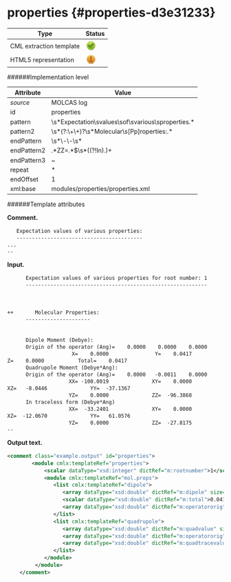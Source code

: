 # properties {#properties-d3e31233}


| Type                                                                                                                                                | Status                                                                                                                                              |
|----|----|
| CML extraction template                                                                                                                             | ![](/imgs/Total.png)                                                                                                                                |
| HTML5 representation                                                                                                                                | ![](/imgs/Partial.png)                                                                                                                              |

######Implementation level

| Attribute                                                                                                                                           | Value                                                                                                                                               |
|----|----|
| *source*                                                                                                                                            | MOLCAS log                                                                                                                                          |
| id                                                                                                                                                  | properties                                                                                                                                          |
| pattern                                                                                                                                             | \\s\*Expectation\\svalues\\sof\\svarious\\sproperties.\*                                                                                            |
| pattern2                                                                                                                                            | \\s\*(?:\\+\\+)?\\s\*Molecular\\s\[Pp\]roperties:.\*                                                                                                |
| endPattern                                                                                                                                          | \\s\*\\-\\-\\s\*                                                                                                                                    |
| endPattern2                                                                                                                                         | .\*ZZ=.\*\$\\s\*((?!In).)+                                                                                                                          |
| endPattern3                                                                                                                                         | \~                                                                                                                                                  |
| repeat                                                                                                                                              | \*                                                                                                                                                  |
| endOffset                                                                                                                                           | 1                                                                                                                                                   |
| xml:base                                                                                                                                            | modules/properties/properties.xml                                                                                                                   |

######Template attributes

**Comment.**

       Expectation values of various properties:
       -----------------------------------------
    ...
    --
        

**Input.**

          Expectation values of various properties for root number: 1
          -----------------------------------------------------------



    ++       Molecular Properties:
          ---------------------


          Dipole Moment (Debye):                                                          
          Origin of the operator (Ang)=    0.0000    0.0000    0.0000
                         X=    0.0000               Y=    0.0417               Z=    0.0000           Total=    0.0417
          Quadrupole Moment (Debye*Ang):                                                  
          Origin of the operator (Ang)=    0.0000   -0.0011    0.0000
                        XX= -100.0019              XY=    0.0000              XZ=   -8.0446              YY=  -37.1367
                        YZ=    0.0000              ZZ=  -96.3868
          In traceless form (Debye*Ang)
                        XX=  -33.2401              XY=    0.0000              XZ=  -12.0670              YY=   61.0576
                        YZ=    0.0000              ZZ=  -27.8175
    --
        

**Output text.**

```xml
<comment class="example.output" id="properties">
        <module cmlx:templateRef="properties">
            <scalar dataType="xsd:integer" dictRef="m:rootnumber">1</scalar>
            <module cmlx:templateRef="mol.props">
               <list cmlx:templateRef="dipole">
                  <array dataType="xsd:double" dictRef="m:dipole" size="3">0.0000 0.0417 0.0000</array>
                  <scalar dataType="xsd:double" dictRef="m:total">0.0417</scalar>
                  <array dataType="xsd:double" dictRef="m:operatororig" size="3">0.0000 0.0000 0.0000</array>
               </list>
               <list cmlx:templateRef="quadrupole">
                  <array dataType="xsd:double" dictRef="m:quadvalue" size="6">-100.0019 0.0000 -8.0446 -37.1367 0.0000 -96.3868</array>
                  <array dataType="xsd:double" dictRef="m:operatororig" size="3">0.0000 -0.0011 0.0000</array>
                  <array dataType="xsd:double" dictRef="m:quadtracevalue" size="6">-33.2401 0.0000 -12.0670 61.0576 0.0000 -27.8175</array>
               </list>
            </module>
         </module>
    </comment>
```
